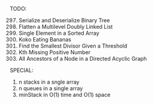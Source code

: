 TODO:

297. Serialize and Deserialize Binary Tree
430. Flatten a Multilevel Doubly Linked List
540. Single Element in a Sorted Array
875. Koko Eating Bananas
1283. Find the Smallest Divisor Given a Threshold
1539. Kth Missing Positive Number
2192. All Ancestors of a Node in a Directed Acyclic Graph

SPECIAL:

1. n stacks in a sngle array
2. n queues in a single array
3. minStack in O(1) time and O(1) space
